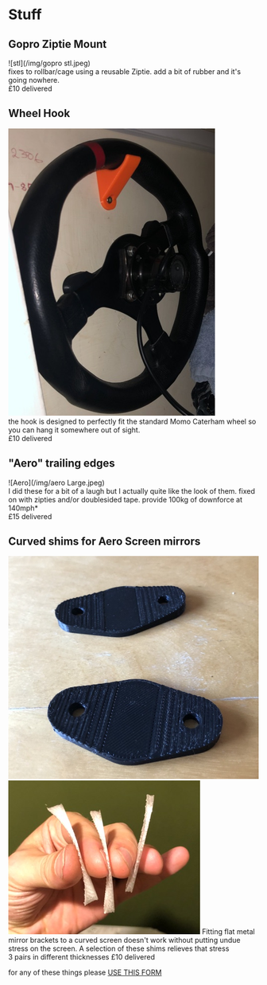 # Stuff

## Gopro Ziptie Mount
![stl](/img/gopro stl.jpeg)<br/>
fixes to rollbar/cage using a reusable Ziptie. add a bit of rubber and it's going nowhere.<br/>
£10 delivered

## Wheel Hook
![hook-cupboard](/img/hook-cupboard.jpeg)<br/>
the hook is designed to perfectly fit the standard Momo Caterham wheel so you can hang it somewhere out of sight.<br/>
£10 delivered

## "Aero" trailing edges
![Aero](/img/aero Large.jpeg)<br/>
I did these for a bit of a laugh but I actually quite like the look of them. 
fixed on with zipties and/or doublesided tape.
provide 100kg of downforce at 140mph*<br/>
£15 delivered

## Curved shims for Aero Screen mirrors
![gaskets](/img/gasket.jpeg)<br/>
![gaskets](/img/three-gaskets.jpeg)
Fitting flat metal mirror brackets to a curved screen doesn't work without putting undue stress on the screen. A selection of these shims relieves that stress<br/>
3 pairs in different thicknesses £10 delivered 

for any of these things please [USE THIS FORM](https://forms.gle/5vtitZ7rHnNgAx4Y6)

